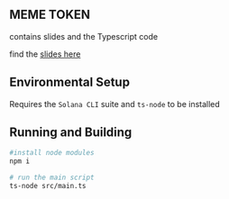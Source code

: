 ## MEME TOKEN

contains slides and the Typescript code

find the [slides here]()

## Environmental Setup

Requires the `Solana CLI` suite and `ts-node` to be installed

## Running and Building

```bash
#install node modules
npm i

# run the main script
ts-node src/main.ts
```
